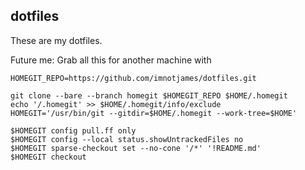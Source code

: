 dotfiles
--------

These are my dotfiles.

Future me: Grab all this for another machine with

```
HOMEGIT_REPO=https://github.com/imnotjames/dotfiles.git

git clone --bare --branch homegit $HOMEGIT_REPO $HOME/.homegit
echo '/.homegit' >> $HOME/.homegit/info/exclude
HOMEGIT='/usr/bin/git --gitdir=$HOME/.homegit --work-tree=$HOME'

$HOMEGIT config pull.ff only
$HOMEGIT config --local status.showUntrackedFiles no
$HOMEGIT sparse-checkout set --no-cone '/*' '!README.md'
$HOMEGIT checkout
```
